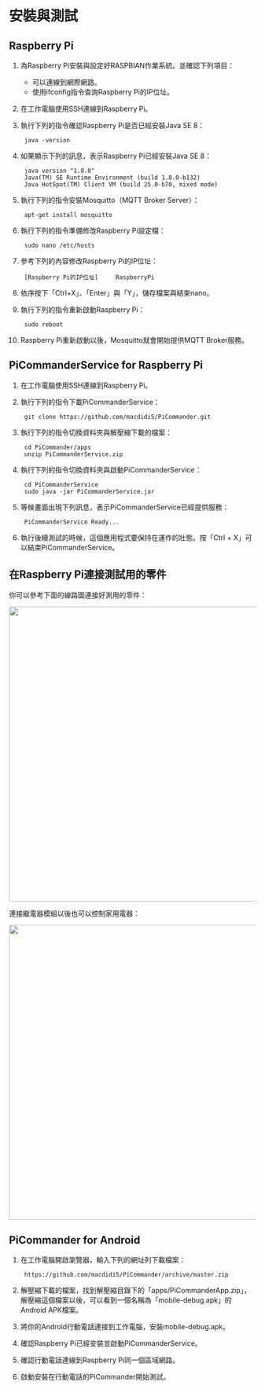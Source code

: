# 安裝與測試

## Raspberry Pi

1. 為Raspberry Pi安裝與設定好RASPBIAN作業系統。並確認下列項目：

	* 可以連線到網際網路。
	* 使用ifconfig指令查詢Raspberry Pi的IP位址。

2. 在工作電腦使用SSH連線到Raspberry Pi。
3. 執行下列的指令確認Raspberry Pi是否已經安裝Java SE 8：

		java -version
		
4. 如果顯示下列的訊息，表示Raspberry Pi已經安裝Java SE 8：

		java version "1.8.0"
		Java(TM) SE Runtime Environment (build 1.8.0-b132)
		Java HotSpot(TM) Client VM (build 25.0-b70, mixed mode)

5. 執行下列的指令安裝Mosquitto（MQTT Broker Server）：

		apt-get install mosquitto

5. 執行下列的指令準備修改Raspberry Pi設定檔：

		sudo nano /etc/hosts

6. 參考下列的內容修改Raspberry Pi的IP位址：

		[Raspberry Pi的IP位址]		RaspberryPi

7. 依序按下「Ctrl+X」、「Enter」與「Y」，儲存檔案與結束nano。
8. 執行下列的指令重新啟動Raspberry Pi：

		sudo reboot

9. Raspberry Pi重新啟動以後，Mosquitto就會開始提供MQTT Broker服務。

## PiCommanderService for Raspberry Pi

1. 在工作電腦使用SSH連線到Raspberry Pi。
2. 執行下列的指令下載PiCommanderService：

		git clone https://github.com/macdidi5/PiCommander.git

3. 執行下列的指令切換資料夾與解壓縮下載的檔案：

		cd PiCommander/apps
		unzip PiCommanderService.zip

4. 執行下列的指令切換資料夾與啟動PiCommanderService：

		cd PiCommanderService
		sudo java -jar PiCommanderService.jar

5. 等候畫面出現下列訊息，表示PiCommanderService已經提供服務：

		PiCommanderService Ready...

6. 執行後續測試的時候，這個應用程式要保持在運作的壯態。按「Ctrl + X」可以結束PiCommanderService。

## 在Raspberry Pi連接測試用的零件

你可以參考下面的線路圖連接好測用的零件：

<a href="https://github.com/macdidi5/PiCommander/blob/master/images/PiCommander012.png"><img src="https://github.com/macdidi5/PiCommander/blob/master/images/PiCommander012.png" width="600"/></a>

連接繼電器模組以後也可以控制家用電器：

<a href="https://github.com/macdidi5/PiCommander/blob/master/images/PiCommander013.png"><img src="https://github.com/macdidi5/PiCommander/blob/master/images/PiCommander013.png" width="600"/></a>

## PiCommander for Android

1. 在工作電腦開啟瀏覽器，輸入下列的網址列下載檔案：

		https://github.com/macdidi5/PiCommander/archive/master.zip

2. 解壓縮下載的檔案，找到解壓縮目錄下的「apps/PiCommanderApp.zip」，解壓縮這個檔案以後，可以看到一個名稱為「mobile-debug.apk」的Android APK檔案。
3. 將你的Android行動電話連接到工作電腦，安裝mobile-debug.apk。
4. 確認Raspberry Pi已經安裝並啟動PiCommanderService。
5. 確認行動電話連線到Raspberry Pi同一個區域網路。
6. 啟動安裝在行動電話的PiCommander開始測試。
